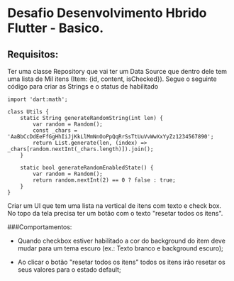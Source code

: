 # Desafio Desenvolvimento Hbrido Flutter - Basico.

## Requisitos:

Ter uma classe Repository que vai ter um Data Source que dentro dele tem uma lista
de Mil itens (Item: {id, content, isChecked}). Segue o seguinte código para criar as
Strings e o status de habilitado

```
import 'dart:math';

class Utils {
    static String generateRandomString(int len) {
        var random = Random();
        const _chars = 'AaBbCcDdEeFfGgHhIiJjKkLlMmNnOoPpQqRrSsTtUuVvWwXxYyZz1234567890';
        return List.generate(len, (index) => _chars[random.nextInt(_chars.length)]).join();
    }
    
    static bool generateRandomEnabledState() {
        var random = Random();
        return random.nextInt(2) == 0 ? false : true;
    }
}

```

Criar um UI que tem uma lista na vertical de itens com texto e check box. No topo da
tela precisa ter um botão com o texto "resetar todos os itens".

###Comportamentos:

- Quando checkbox estiver habilitado a cor do background do item deve mudar
para um tema escuro (ex.: Texto branco e background escuro); 

- Ao clicar o botão "resetar todos os itens" todos os itens irão resetar os seus
valores para o estado default;